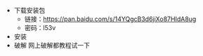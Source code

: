 - 下载安装包
    - 链接：https://pan.baidu.com/s/14YQgcB3d6jiXo87HIdA8ug 
    - 密码：l53v
- 安装
- 破解 网上破解都教程试一下